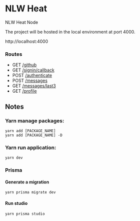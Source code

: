 # NLW Heat

NLW Heat Node

The project will be hosted in the local environment at port 4000.

http://localhost:4000

### Routes

* GET [/github](http://localhost:4000/github)
* GET [/signin/callback](http://localhost:4000/signin/callback)
* POST [/authenticate](http://localhost:4000/authenticate)
* POST [/messages](http://localhost:4000/messages)
* GET [/messages/last3](http://localhost:4000/messages/last3)
* GET [/profile](http://localhost:4000/profile)

## Notes
### Yarn manage packages:

`yarn add [PACKAGE_NAME]`\
`yarn add [PACKAGE_NAME] -D`

### Yarn run application:

`yarn dev`

### Prisma

#### Generate a migration

`yarn prisma migrate dev`

#### Run studio

`yarn prisma studio`